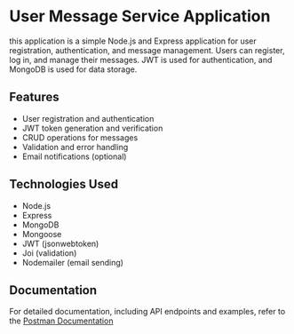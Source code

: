# User Message Service Application

this application is a simple Node.js and Express application for user registration, authentication, and message management. Users can register, log in, and manage their messages. JWT is used for authentication, and MongoDB is used for data storage.

## Features

- User registration and authentication
- JWT token generation and verification
- CRUD operations for messages
- Validation and error handling
- Email notifications (optional)

## Technologies Used

- Node.js
- Express
- MongoDB
- Mongoose
- JWT (jsonwebtoken)
- Joi (validation)
- Nodemailer (email sending)

## Documentation

For detailed documentation, including API endpoints and examples, refer to the [Postman Documentation](https://documenter.getpostman.com/view/32243572/2sA3kUF1eG)
